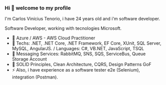 ### Hi 👋 welcome to my profile

I'm Carlos Vinícius Tenorio, i have 24 years old and i'm software developer.

Software Developer, working with tecnologies Microsoft.

- 💬 Azure / AWS - AWS Cloud Practitioner
- 💬 Techs: .NET, .NET Core, .NET Framework, EF Core, XUnit, SQL Server, MySQL, AngularJS. / Languages: C#, VB.NET, JavaScript, TSQL
- 💼 Messaging Services: RabbitMQ, SNS, SQS, ServiceBus, Queue Storage Account
- 🌱 SOLID Principles, Clean Architecture, CQRS, Design Patterns GoF
- ⚡ Also, i have experience as a software tester e2e (Selenium), integration (Postman).
